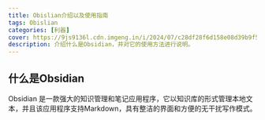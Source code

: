 ```yaml
---
title: Obislian介绍以及使用指南
tags: Obislian
categories: [利器]
cover: https://9js9136l.cdn.imgeng.in/i/2024/07/c28df28f6d158e08d39b9f5ad416eb74.webp
description: 介绍什么是Obsidian，并对它的使用方法进行说明。
---
```


## 什么是Obsidian

Obsidian 是一款强大的知识管理和笔记应用程序，它以知识库的形式管理本地文本，并且该应用程序支持Markdown，具有整洁的界面和方便的无干扰写作模式。

